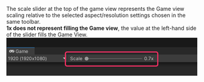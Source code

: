 The scale slider at the top of the game view represents the Game view scaling relative to the selected aspect/resolution settings chosen in the same toolbar.  
**1x does not represent filling the Game view**, the value at the left-hand side of the slider fills the Game View.  
![Game View Zoom Slider](game-view-scale.png)